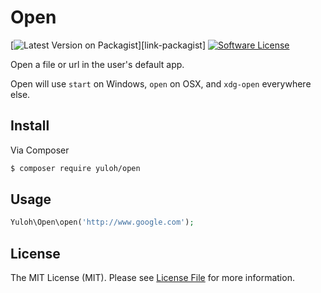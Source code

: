 # Open

[![Latest Version on Packagist][ico-version]][link-packagist]
[![Software License][ico-license]](LICENSE.md)

Open a file or url in the user's default app.

Open will use `start` on Windows, `open` on OSX, and `xdg-open` everywhere else.

## Install

Via Composer

``` bash
$ composer require yuloh/open
```

## Usage

``` php
Yuloh\Open\open('http://www.google.com');
```

## License

The MIT License (MIT). Please see [License File](LICENSE.md) for more information.

[ico-version]: https://img.shields.io/packagist/v/yuloh/open.svg?style=flat-square
[ico-license]: https://img.shields.io/badge/license-MIT-brightgreen.svg?style=flat-square
